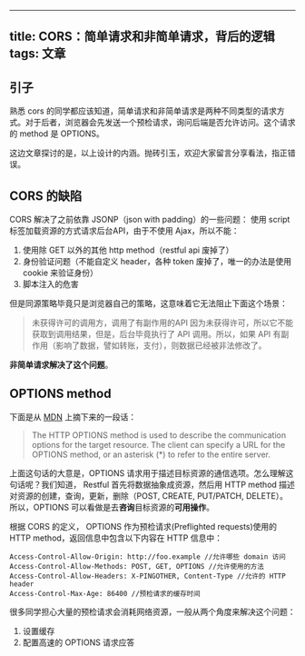 
---
title: CORS：简单请求和非简单请求，背后的逻辑
tags: 文章
---
## 引子
熟悉 cors 的同学都应该知道，简单请求和非简单请求是两种不同类型的请求方式。对于后者，浏览器会先发送一个预检请求，询问后端是否允许访问。这个请求的 method 是 OPTIONS。

这边文章探讨的是，以上设计的内涵。抛砖引玉，欢迎大家留言分享看法，指正错误。
## CORS 的缺陷
CORS 解决了之前依靠 JSONP（json with padding）的一些问题：
使用 script 标签加载资源的方式请求后台API，由于不使用 Ajax，所以不能：
1. 使用除 GET 以外的其他 http method（restful api 废掉了）
2. 身份验证问题（不能自定义 header，各种 token 废掉了，唯一的办法是使用 cookie 来验证身份）
3. 脚本注入的危害

但是同源策略毕竟只是浏览器自己的策略，这意味着它无法阻止下面这个场景：
> 未获得许可的调用方，调用了有副作用的API
因为未获得许可，所以它不能获取到调用结果，但是，后台毕竟执行了 API 调用。所以，如果 API 有副作用（影响了数据，譬如转账，支付），则数据已经被非法修改了。

**非简单请求解决了这个问题**。

## OPTIONS method
下面是从 [MDN](https://developer.mozilla.org/en-US/docs/Web/HTTP/Methods/OPTIONS) 上摘下来的一段话：
>The HTTP OPTIONS method is used to describe the communication options for the target resource. The client can specify a URL for the OPTIONS method, or an asterisk (*) to refer to the entire server.

上面这句话的大意是，OPTIONS 请求用于描述目标资源的通信选项。怎么理解这句话呢？我们知道， Restful 首先将数据抽象成资源，然后用 HTTP method 描述对资源的创建，查询，更新，删除（POST, CREATE, PUT/PATCH, DELETE）。所以，OPTIONS 可以看做是去**咨询**目标资源的**可用操作**。

根据 CORS 的定义， OPTIONS 作为预检请求(Preflighted requests)使用的 HTTP method，返回信息中包含以下内容在 HTTP 信息中：
```
Access-Control-Allow-Origin: http://foo.example //允许哪些 domain 访问
Access-Control-Allow-Methods: POST, GET, OPTIONS //允许使用的方法
Access-Control-Allow-Headers: X-PINGOTHER, Content-Type //允许的 HTTP header
Access-Control-Max-Age: 86400 //预检请求的缓存时间
```
很多同学担心大量的预检请求会消耗网络资源，一般从两个角度来解决这个问题：
1. 设置缓存
2. 配置高速的 OPTIONS 请求应答




